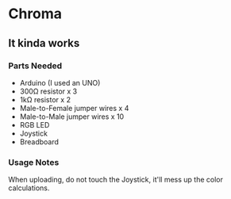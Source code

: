 # Chroma

## It kinda works

### Parts Needed

-   Arduino (I used an UNO)
-   300Ω resistor x 3
-   1kΩ resistor x 2
-   Male-to-Female jumper wires x 4
-   Male-to-Male jumper wires x 10
-   RGB LED
-   Joystick
-   Breadboard

### Usage Notes

When uploading, do not touch the Joystick, it'll mess up the color calculations.
